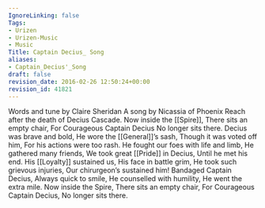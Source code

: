 ```yaml
---
IgnoreLinking: false
Tags:
- Urizen
- Urizen-Music
- Music
Title: Captain Decius_ Song
aliases:
- Captain_Decius'_Song
draft: false
revision_date: 2016-02-26 12:50:24+00:00
revision_id: 41821
---
```


Words and tune by Claire Sheridan
A song by Nicassia of Phoenix Reach after the death of Decius Cascade.
Now inside the [[Spire]],
There sits an empty chair,
For Courageous Captain Decius
No longer sits there. 
Decius was brave and bold,
He wore the [[General]]’s sash,
Though it was voted off him,
For his actions were too rash.
He fought our foes with life and limb,
He gathered many friends,
We took great [[Pride]] in Decius,
Until he met his end.
His [[Loyalty]] sustained us,
His face in battle grim,
He took such grievous injuries,
Our chirurgeon’s sustained him!
Bandaged Captain Decius,
Always quick to smile,
He counselled with humility,
He went the extra mile.
Now inside the Spire,
There sits an empty chair,
For Courageous Captain Decius,
No longer sits there.